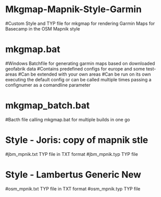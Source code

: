 # Mkgmap-Mapnik-Style-Garmin
#Custom Style and TYP file for mkgmap for rendering Garmin Maps for Basecamp in the OSM Mapnik style

# mkgmap.bat
#Windows Batchfile for generating garmin maps based on downloaded geofabrik data
#Contains predefined configs for europe and some test-areas
#Can be extended with your own areas
#Can be run on its own executing the default config or can be called multiple times passing a confignumer as a comandline parameter

# mkgmap_batch.bat 
#Bacth file calling mkgmap.bat for multiple builds in one go
  
# Style - Joris: copy of mapnik stle

#jbm_mpnik.txt   TYP file in TXT format
#jbm_mpnik.typ   TYP file

# Style - Lambertus Generic New
#osm_mpnik.txt   TYP file in TXT format
#osm_mpnik.typ   TYP file

